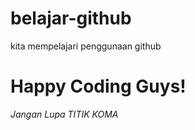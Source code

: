 # belajar-github
kita mempelajari penggunaan github  
# Happy Coding Guys!  
*Jangan Lupa TITIK KOMA*
